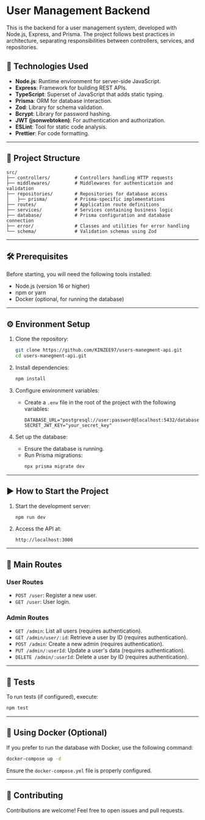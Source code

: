 # User Management Backend

This is the backend for a user management system, developed with Node.js, Express, and Prisma. The project follows best practices in architecture, separating responsibilities between controllers, services, and repositories.

## 🚀 Technologies Used

-   **Node.js**: Runtime environment for server-side JavaScript.
-   **Express**: Framework for building REST APIs.
-   **TypeScript**: Superset of JavaScript that adds static typing.
-   **Prisma**: ORM for database interaction.
-   **Zod**: Library for schema validation.
-   **Bcrypt**: Library for password hashing.
-   **JWT (jsonwebtoken)**: For authentication and authorization.
-   **ESLint**: Tool for static code analysis.
-   **Prettier**: For code formatting.

---

## 📂 Project Structure

```plaintext
src/
├── controllers/         # Controllers handling HTTP requests
├── middlewares/         # Middlewares for authentication and validation
├── repositories/        # Repositories for database access
│   ├── prisma/          # Prisma-specific implementations
├── routes/              # Application route definitions
├── services/            # Services containing business logic
├── database/            # Prisma configuration and database connection
├── error/               # Classes and utilities for error handling
└── schema/              # Validation schemas using Zod
```

---

## 🛠️ Prerequisites

Before starting, you will need the following tools installed:

-   Node.js (version 16 or higher)
-   npm or yarn
-   Docker (optional, for running the database)

---

## ⚙️ Environment Setup

1. Clone the repository:

    ```bash
    git clone https://github.com/KINZEE97/users-manegment-api.git
    cd users-manegment-api.git
    ```

2. Install dependencies:

    ```bash
    npm install
    ```

3. Configure environment variables:

    - Create a `.env` file in the root of the project with the following variables:
        ```env
        DATABASE_URL="postgresql://user:password@localhost:5432/database_name"
        SECRET_JWT_KEY="your_secret_key"
        ```

4. Set up the database:
    - Ensure the database is running.
    - Run Prisma migrations:
        ```bash
        npx prisma migrate dev
        ```

---

## ▶️ How to Start the Project

1. Start the development server:

    ```bash
    npm run dev
    ```

2. Access the API at:
    ```
    http://localhost:3000
    ```

---

## 🔑 Main Routes

### **User Routes**

-   `POST /user`: Register a new user.
-   `GET /user`: User login.

### **Admin Routes**

-   `GET /admin`: List all users (requires authentication).
-   `GET /admin/user/:id`: Retrieve a user by ID (requires authentication).
-   `POST /admin`: Create a new admin (requires authentication).
-   `PUT /admin/:userId`: Update a user's data (requires authentication).
-   `DELETE /admin/:userId`: Delete a user by ID (requires authentication).

---

## 🧪 Tests

To run tests (if configured), execute:

```bash
npm test
```

---

## 🐳 Using Docker (Optional)

If you prefer to run the database with Docker, use the following command:

```bash
docker-compose up -d
```

Ensure the `docker-compose.yml` file is properly configured.

---

## 🤝 Contributing

Contributions are welcome! Feel free to open issues and pull requests.
